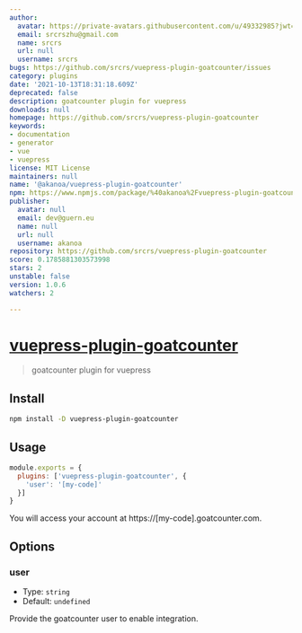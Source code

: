```yaml
---
author:
  avatar: https://private-avatars.githubusercontent.com/u/49332985?jwt=eyJhbGciOiJIUzI1NiIsInR5cCI6IkpXVCJ9.eyJpc3MiOiJnaXRodWIuY29tIiwiYXVkIjoicmF3LmdpdGh1YnVzZXJjb250ZW50LmNvbSIsImtleSI6ImtleTEiLCJleHAiOjE3MzQ2NTU1NjAsIm5iZiI6MTczNDY1NDM2MCwicGF0aCI6Ii91LzQ5MzMyOTg1In0.rFZk87XMt7nxdtlbSRzsxEzDN7FD6muef_xuq3Kj8Uc&v=4
  email: srcrszhu@gmail.com
  name: srcrs
  url: null
  username: srcrs
bugs: https://github.com/srcrs/vuepress-plugin-goatcounter/issues
category: plugins
date: '2021-10-13T18:31:18.609Z'
deprecated: false
description: goatcounter plugin for vuepress
downloads: null
homepage: https://github.com/srcrs/vuepress-plugin-goatcounter
keywords:
- documentation
- generator
- vue
- vuepress
license: MIT License
maintainers: null
name: '@akanoa/vuepress-plugin-goatcounter'
npm: https://www.npmjs.com/package/%40akanoa%2Fvuepress-plugin-goatcounter
publisher:
  avatar: null
  email: dev@guern.eu
  name: null
  url: null
  username: akanoa
repository: https://github.com/srcrs/vuepress-plugin-goatcounter
score: 0.1785881303573998
stars: 2
unstable: false
version: 1.0.6
watchers: 2

---
```


# [vuepress-plugin-goatcounter](https://github.com/srcrs/vuepress-plugin-goatcounter)

> goatcounter plugin for vuepress

## Install

```bash
npm install -D vuepress-plugin-goatcounter
```

## Usage

```javascript
module.exports = {
  plugins: ['vuepress-plugin-goatcounter', {
    'user': '[my-code]'
  }]
}
```

You will access your account at https://[my-code].goatcounter.com.

## Options

### user

- Type: `string`
- Default: `undefined`

Provide the goatcounter user to enable integration.
